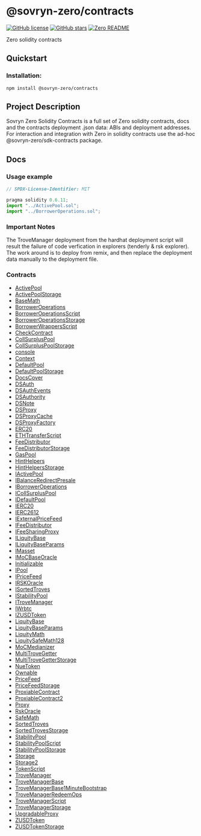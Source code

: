# @sovryn-zero/contracts  

[![GitHub license](https://img.shields.io/github/license/DistributedCollective/zero-contracts)](/LICENSE)
[![GitHub stars](https://img.shields.io/github/stars/DistributedCollective/zero-contracts)](https://github.com/DistributedCollective/zero-contracts/stargazers)
[![Zero README](https://img.shields.io/badge/readme-gray?style=flat&logo=ZeroMQ&logoColor=green&link=/README.md)](/README.md)  

  Zero solidity contracts

## **Quickstart**

### Installation:

  ```shell 
  npm install @sovryn-zero/contracts
  ```

## **Project Description**  

  Sovryn Zero Solidity Contracts is a full set of Zero solidity contracts, docs and the contracts deployment .json data: ABIs and deployment addresses.  
  For interaction and integration with Zero in solidity contracts use the ad-hoc @sovryn-zero/sdk-contracts package.  
   

## **Docs**  

### Usage example

```javascript
// SPDX-License-Identifier: MIT

pragma solidity 0.6.11;
import "../ActivePool.sol";
import "../BorrowerOperations.sol";
```  

[comment]: #solidoc (Start)

### Important Notes
The TroveManager deployment from the hardhat deployment script will result the failure of code verfication in explorers (tenderly & rsk explorer).
The work around is to deploy from remix, and then replace the deployment data manually to the deployment file.

### Contracts

* [ActivePool](docs/ActivePool.md)
* [ActivePoolStorage](docs/ActivePoolStorage.md)
* [BaseMath](docs/BaseMath.md)
* [BorrowerOperations](docs/BorrowerOperations.md)
* [BorrowerOperationsScript](docs/BorrowerOperationsScript.md)
* [BorrowerOperationsStorage](docs/BorrowerOperationsStorage.md)
* [BorrowerWrappersScript](docs/BorrowerWrappersScript.md)
* [CheckContract](docs/CheckContract.md)
* [CollSurplusPool](docs/CollSurplusPool.md)
* [CollSurplusPoolStorage](docs/CollSurplusPoolStorage.md)
* [console](docs/console.md)
* [Context](docs/Context.md)
* [DefaultPool](docs/DefaultPool.md)
* [DefaultPoolStorage](docs/DefaultPoolStorage.md)
* [DocsCover](docs/DocsCover.md)
* [DSAuth](docs/DSAuth.md)
* [DSAuthEvents](docs/DSAuthEvents.md)
* [DSAuthority](docs/DSAuthority.md)
* [DSNote](docs/DSNote.md)
* [DSProxy](docs/DSProxy.md)
* [DSProxyCache](docs/DSProxyCache.md)
* [DSProxyFactory](docs/DSProxyFactory.md)
* [ERC20](docs/ERC20.md)
* [ETHTransferScript](docs/ETHTransferScript.md)
* [FeeDistributor](docs/FeeDistributor.md)
* [FeeDistributorStorage](docs/FeeDistributorStorage.md)
* [GasPool](docs/GasPool.md)
* [HintHelpers](docs/HintHelpers.md)
* [HintHelpersStorage](docs/HintHelpersStorage.md)
* [IActivePool](docs/IActivePool.md)
* [IBalanceRedirectPresale](docs/IBalanceRedirectPresale.md)
* [IBorrowerOperations](docs/IBorrowerOperations.md)
* [ICollSurplusPool](docs/ICollSurplusPool.md)
* [IDefaultPool](docs/IDefaultPool.md)
* [IERC20](docs/IERC20.md)
* [IERC2612](docs/IERC2612.md)
* [IExternalPriceFeed](docs/IExternalPriceFeed.md)
* [IFeeDistributor](docs/IFeeDistributor.md)
* [IFeeSharingProxy](docs/IFeeSharingProxy.md)
* [ILiquityBase](docs/ILiquityBase.md)
* [ILiquityBaseParams](docs/ILiquityBaseParams.md)
* [IMasset](docs/IMasset.md)
* [IMoCBaseOracle](docs/IMoCBaseOracle.md)
* [Initializable](docs/Initializable.md)
* [IPool](docs/IPool.md)
* [IPriceFeed](docs/IPriceFeed.md)
* [IRSKOracle](docs/IRSKOracle.md)
* [ISortedTroves](docs/ISortedTroves.md)
* [IStabilityPool](docs/IStabilityPool.md)
* [ITroveManager](docs/ITroveManager.md)
* [IWrbtc](docs/IWrbtc.md)
* [IZUSDToken](docs/IZUSDToken.md)
* [LiquityBase](docs/LiquityBase.md)
* [LiquityBaseParams](docs/LiquityBaseParams.md)
* [LiquityMath](docs/LiquityMath.md)
* [LiquitySafeMath128](docs/LiquitySafeMath128.md)
* [MoCMedianizer](docs/MoCMedianizer.md)
* [MultiTroveGetter](docs/MultiTroveGetter.md)
* [MultiTroveGetterStorage](docs/MultiTroveGetterStorage.md)
* [NueToken](docs/NueToken.md)
* [Ownable](docs/Ownable.md)
* [PriceFeed](docs/PriceFeed.md)
* [PriceFeedStorage](docs/PriceFeedStorage.md)
* [ProxiableContract](docs/ProxiableContract.md)
* [ProxiableContract2](docs/ProxiableContract2.md)
* [Proxy](docs/Proxy.md)
* [RskOracle](docs/RskOracle.md)
* [SafeMath](docs/SafeMath.md)
* [SortedTroves](docs/SortedTroves.md)
* [SortedTrovesStorage](docs/SortedTrovesStorage.md)
* [StabilityPool](docs/StabilityPool.md)
* [StabilityPoolScript](docs/StabilityPoolScript.md)
* [StabilityPoolStorage](docs/StabilityPoolStorage.md)
* [Storage](docs/Storage.md)
* [Storage2](docs/Storage2.md)
* [TokenScript](docs/TokenScript.md)
* [TroveManager](docs/TroveManager.md)
* [TroveManagerBase](docs/TroveManagerBase.md)
* [TroveManagerBase1MinuteBootstrap](docs/TroveManagerBase1MinuteBootstrap.md)
* [TroveManagerRedeemOps](docs/TroveManagerRedeemOps.md)
* [TroveManagerScript](docs/TroveManagerScript.md)
* [TroveManagerStorage](docs/TroveManagerStorage.md)
* [UpgradableProxy](docs/UpgradableProxy.md)
* [ZUSDToken](docs/ZUSDToken.md)
* [ZUSDTokenStorage](docs/ZUSDTokenStorage.md)

[comment]: #solidoc (End)
